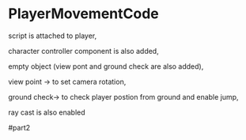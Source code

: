# PlayerMovementCode
script is attached to player,

character controller component is also added,

empty object (view pont and ground check are also added),

view point -> to set camera rotation,

ground check-> to check player postion from ground and enable jump,

ray cast is also enabled

#part2
